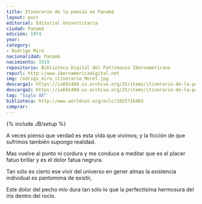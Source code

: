 ```yaml
---
title: Itinerario de la poesía en Panamá
layout: post
editorial: Editorial Universitaria
ciudad: Panamá
edición: 1974
year: 
category: 
- Rodrigo Miró
nacionalidad: Panamá
nacimiento: 1919
repositorio: Biblioteca Digital del Patrimonio Iberoamericano
repurl: http://www.iberoamericadigital.net
img: rodrigo_miro_itinerario_Morel.jpg
descarga1: https://ia601409.us.archive.org/25/items/itinerario-de-la-poesia-en-panama-rodrigo-miro/Itinerario%20de%20la%20poes%C3%ADa%20en%20Panam%C3%A1%20-%20Rodrigo%20Mir%C3%B3.pdf
descarga2: https://ia601409.us.archive.org/25/items/itinerario-de-la-poesia-en-panama-rodrigo-miro/Itinerario%20de%20la%20poesia%20-%20Rodrigo%20Mir%C3%B3.pdf
tag: "Siglo XX"
biblioteca: http://www.worldcat.org/oclc/1025716465
comprar: 
---
```

{% include JB/setup %}

A veces pienso que verdad
es esta vida que vivimos;
y la ficción de que sufrimos
también supongo realidad.

Mas vuelve al punto ni cordura 
y me conduce a meditar
que es el placer fatuo brillar
y es el dolor fatua negrura.

Tan sólo es cierto ese vivir
del universo en gener
almas la existencia individual
es pantomima de existir,

Este dolor del pecho mío
dura tan sólo lo que
la perfectísima hermosura
del iris dentro del rocío.


